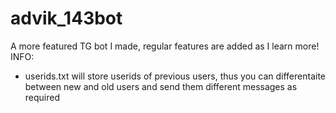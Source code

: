 # advik_143bot

A more featured TG bot I made, regular features are added as I learn more!
INFO:
- userids.txt will store userids of previous users, thus you can differentaite between new and old users and send them different messages as required

